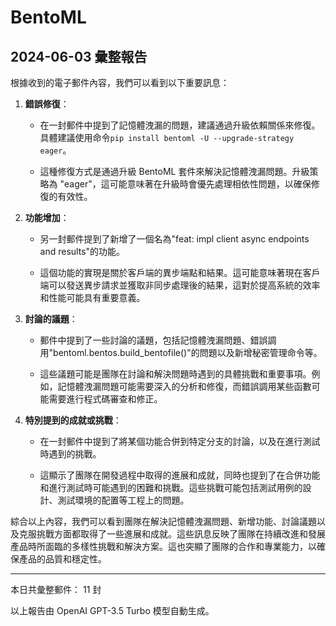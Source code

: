 # BentoML

## 2024-06-03 彙整報告

根據收到的電子郵件內容，我們可以看到以下重要訊息：



1. **錯誤修復**：

   - 在一封郵件中提到了記憶體洩漏的問題，建議通過升級依賴關係來修復。具體建議使用命令`pip install bentoml -U --upgrade-strategy eager`。

   - 這種修復方式是通過升級 BentoML 套件來解決記憶體洩漏問題。升級策略為 "eager"，這可能意味著在升級時會優先處理相依性問題，以確保修復的有效性。



2. **功能增加**：

   - 另一封郵件提到了新增了一個名為"feat: impl client async endpoints and results"的功能。

   - 這個功能的實現是關於客戶端的異步端點和結果。這可能意味著現在客戶端可以發送異步請求並獲取非同步處理後的結果，這對於提高系統的效率和性能可能具有重要意義。



3. **討論的議題**：

   - 郵件中提到了一些討論的議題，包括記憶體洩漏問題、錯誤調用"bentoml.bentos.build_bentofile()"的問題以及新增秘密管理命令等。

   - 這些議題可能是團隊在討論和解決問題時遇到的具體挑戰和重要事項。例如，記憶體洩漏問題可能需要深入的分析和修復，而錯誤調用某些函數可能需要進行程式碼審查和修正。



4. **特別提到的成就或挑戰**：

   - 在一封郵件中提到了將某個功能合併到特定分支的討論，以及在進行測試時遇到的挑戰。

   - 這顯示了團隊在開發過程中取得的進展和成就，同時也提到了在合併功能和進行測試時可能遇到的困難和挑戰。這些挑戰可能包括測試用例的設計、測試環境的配置等工程上的問題。



綜合以上內容，我們可以看到團隊在解決記憶體洩漏問題、新增功能、討論議題以及克服挑戰方面都取得了一些進展和成就。這些訊息反映了團隊在持續改進和發展產品時所面臨的多樣性挑戰和解決方案。這也突顯了團隊的合作和專業能力，以確保產品的品質和穩定性。



---



本日共彙整郵件： 11 封



以上報告由 OpenAI GPT-3.5 Turbo 模型自動生成。
